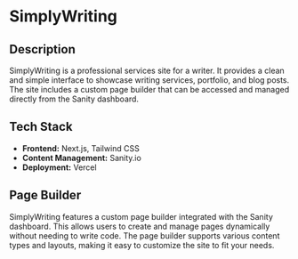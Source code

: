 # SimplyWriting

## Description

SimplyWriting is a professional services site for a writer. It provides a clean and simple interface to showcase writing services, portfolio, and blog posts. The site includes a custom page builder that can be accessed and managed directly from the Sanity dashboard.

## Tech Stack

- **Frontend:** Next.js, Tailwind CSS
- **Content Management:** Sanity.io
- **Deployment:** Vercel

## Page Builder

SimplyWriting features a custom page builder integrated with the Sanity dashboard. This allows users to create and manage pages dynamically without needing to write code. The page builder supports various content types and layouts, making it easy to customize the site to fit your needs.

